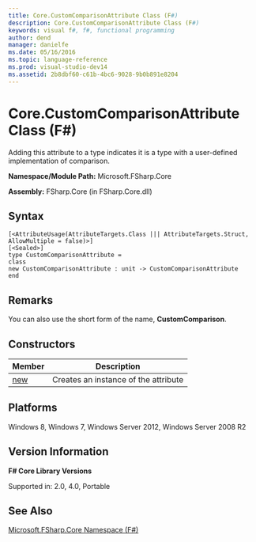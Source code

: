 ```yaml
---
title: Core.CustomComparisonAttribute Class (F#)
description: Core.CustomComparisonAttribute Class (F#)
keywords: visual f#, f#, functional programming
author: dend
manager: danielfe
ms.date: 05/16/2016
ms.topic: language-reference
ms.prod: visual-studio-dev14
ms.assetid: 2b8dbf60-c61b-4bc6-9028-9b0b891e8204 
---
```


# Core.CustomComparisonAttribute Class (F#)

Adding this attribute to a type indicates it is a type with a user-defined implementation of comparison.

**Namespace/Module Path:** Microsoft.FSharp.Core

**Assembly:** FSharp.Core (in FSharp.Core.dll)


## Syntax

```
[<AttributeUsage(AttributeTargets.Class ||| AttributeTargets.Struct, AllowMultiple = false)>]
[<Sealed>]
type CustomComparisonAttribute =
class
new CustomComparisonAttribute : unit -> CustomComparisonAttribute
end
```

## Remarks
You can also use the short form of the name, **CustomComparison**.


## Constructors


|Member|Description|
|------|-----------|
|[new](http://msdn.microsoft.com/en-us/library/223b18a8-ed4c-4846-90f4-bc209d76adcf)|Creates an instance of the attribute|

## Platforms
Windows 8, Windows 7, Windows Server 2012, Windows Server 2008 R2


## Version Information
**F# Core Library Versions**

Supported in: 2.0, 4.0, Portable




## See Also
[Microsoft.FSharp.Core Namespace &#40;F&#35;&#41;](Microsoft.FSharp.Core-Namespace-%5BFSharp%5D.md)


